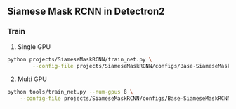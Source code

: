 ## Siamese Mask RCNN in Detectron2

### Train
1. Single GPU
```bash
python projects/SiameseMaskRCNN/train_net.py \
        --config-file projects/SiameseMaskRCNN/configs/Base-SiameseMaskRCNN-Fast-C4.yaml SOLVER.IMS_PER_BATCH 2 SOLVER.BASE_LR 0.0025
```

2. Multi GPU
```bash
python tools/train_net.py --num-gpus 8 \
	--config-file projects/SiameseMaskRCNN/configs/Base-SiameseMaskRCNN-Fast-C4.yaml
```